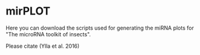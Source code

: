 # mirPLOT


Here you can download the scripts used for generating the miRNA plots for "The microRNA toolkit of insects".



Please citate (Ylla et al. 2016)

